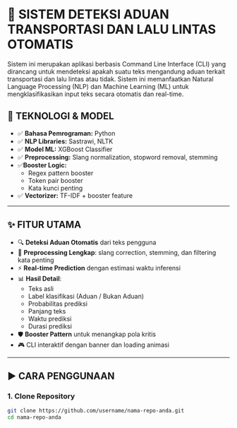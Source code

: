 # 🚦 **SISTEM DETEKSI ADUAN TRANSPORTASI DAN LALU LINTAS OTOMATIS**
Sistem ini merupakan aplikasi berbasis Command Line Interface (CLI) yang dirancang untuk mendeteksi apakah suatu teks mengandung aduan terkait transportasi dan lalu lintas atau tidak. Sistem ini memanfaatkan Natural Language Processing (NLP) dan Machine Learning (ML) untuk mengklasifikasikan input teks secara otomatis dan real-time.

## 🧠 **TEKNOLOGI & MODEL**
- ✅ **Bahasa Pemrograman:** Python
- ✅ **NLP Libraries:** Sastrawi, NLTK
- ✅ **Model ML:** XGBoost Classifier
- ✅ **Preprocessing:** Slang normalization, stopword removal, stemming
- ✅**Booster Logic:**
    - Regex pattern booster
    - Token pair booster
    - Kata kunci penting
- ✅ **Vectorizer:** TF-IDF + booster feature

--- 

## ✨ **FITUR UTAMA**
- 🔍 **Deteksi Aduan Otomatis** dari teks pengguna
- 🧹 **Preprocessing Lengkap**: slang correction, stemming, dan filtering kata penting
- ⚡ **Real-time Prediction** dengan estimasi waktu inferensi
- 📊 **Hasil Detail**:
    - Teks asli 
    - Label klasifikasi (Aduan / Bukan Aduan)
    - Probabilitas prediksi
    - Panjang teks 
    - Waktu prediksi
    - Durasi prediksi
- 🛡️ **Booster Pattern** untuk menangkap pola kritis
- 🎮 CLI interaktif dengan banner dan loading animasi

---

## ▶️ **CARA PENGGUNAAN**
### **1. Clone Repository**
```bash
git clone https://github.com/username/nama-repo-anda.git
cd nama-repo-anda
```

